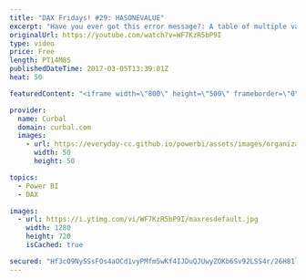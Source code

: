 ```yaml
---
title: "DAX Fridays! #29: HASONEVALUE"
excerpt: "Have you ever got this error message?: A table of multiple values was supplied where a single value was expected ?  If you have, make sure to check out this video to understand how to solve it.  HASONEVALUE is a DAX function that will check if the table returned has one value or not. If it has, it will"
originalUrl: https://youtube.com/watch?v=WF7KzR5bP9I
type: video
price: Free
length: PT14M8S
publishedDateTime: 2017-03-05T13:39:01Z
heat: 50

featuredContent: "<iframe width=\"800\" height=\"500\" frameborder=\"0\" src=\"https://www.youtube.com/embed/WF7KzR5bP9I\" allow=\"accelerometer; autoplay; encrypted-media; gyroscope; picture-in-picture\" allowfullscreen></iframe>"

provider:
  name: Curbal
  domain: curbal.com
  images:
    - url: https://everyday-cc.github.io/powerbi/assets/images/organizations/curbal.com-50x50.jpg
      width: 50
      height: 50

topics:
  - Power BI
  - DAX

images:
  - url: https://i.ytimg.com/vi/WF7KzR5bP9I/maxresdefault.jpg
    width: 1280
    height: 720
    isCached: true

secured: "Hf3cO9NySSsFOs4aOCd1vyPMfm5wKf4IJDuQJUwyZOKb6Sv92LSS4r/26H81l6Q6lOLodwKgJUQmZraudIBCeVXPoE+CHqZyCOT4VWGw+7bF5RH8HhTZpMWShoSlHfgloD1Q99p8bJik8bbpj9ZGwZu4MBVZ9PpwwotM25XfiCG5FrwpvYVefM1ljs9Hd6FIbhKiH/i5xbmqZ87yHMUGRCITcHVE3+LlUMN8cilQxaG0/kqziXg+0wNyLpG6BR7i00DxjJ10R/BAC2gVvlhItqD+WfZAIFhL02aF9lvoBbzEYsoJ0H/sIgf+eqQTEZWHYdGGJbajYztQu4fr882LcAABoH0oSWcZBldqF/JS5uMj9PN+qOvdoj0MfzCGPYdU0noFn9jG+HvdwjqOQY1XjHcFcgT6bxBfV8zVH6wrFr8=;3KFaqkiKgpSO0gKlKuOQEw=="
---
```


